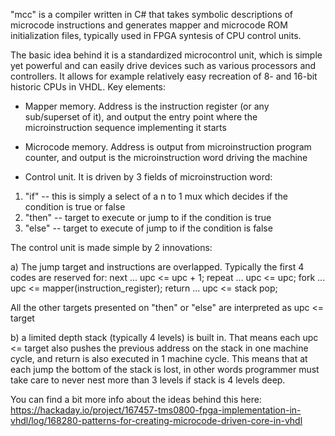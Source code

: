 "mcc" is a compiler written in C# that takes symbolic descriptions of microcode instructions and generates mapper and microcode ROM initialization files, typically used in FPGA syntesis of CPU control units.

The basic idea behind it is a standardized microcontrol unit, which is simple yet powerful and can easily drive devices such as various processors and controllers. It allows for example relatively easy recreation of 8- and 16-bit historic CPUs in VHDL. Key elements:

- Mapper memory. Address is the instruction register (or any sub/superset of it), and output the entry point where the microinstruction sequence implementing it starts

- Microcode memory. Address is output from microinstruction program counter, and output is the microinstruction word driving the machine

- Control unit. It is driven by 3 fields of microinstruction word:
1. "if" -- this is simply a select of a n to 1 mux which decides if the condition is true or false
2. "then" -- target to execute or jump to if the condition is true
3. "else" -- target to execute of jump to if the condition is false

The control unit is made simple by 2 innovations:

a) The jump target and instructions are overlapped. Typically the first 4 codes are reserved for:
next ... upc <= upc + 1;
repeat ... upc <= upc;
fork ... upc <= mapper(instruction_register);
return ... upc <= stack pop;

All the other targets presented on "then" or "else" are interpreted as upc <= target

b) a limited depth stack (typically 4 levels) is built in. That means each upc <= target also pushes the previous address on the stack in one machine cycle, and return is also executed in 1 machine cycle. This means that at each jump the bottom of the stack is lost, in other words programmer must take care to never nest more than 3 levels if stack is 4 levels deep. 

You can find a bit more info about the ideas behind this here: https://hackaday.io/project/167457-tms0800-fpga-implementation-in-vhdl/log/168280-patterns-for-creating-microcode-driven-core-in-vhdl
